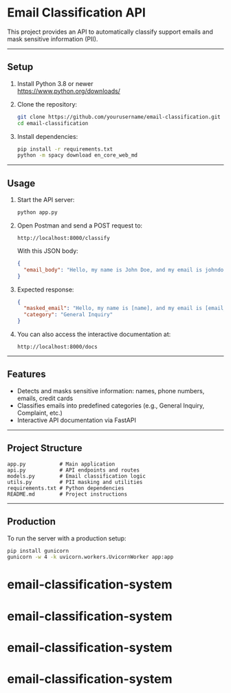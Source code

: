# Email Classification API

This project provides an API to automatically classify support emails and mask sensitive information (PII).

---

## Setup

1. Install Python 3.8 or newer  
   https://www.python.org/downloads/

2. Clone the repository:

   ```bash
   git clone https://github.com/yourusername/email-classification.git
   cd email-classification
   ```

3. Install dependencies:
   ```bash
   pip install -r requirements.txt
   python -m spacy download en_core_web_md
   ```

---

## Usage

1. Start the API server:

   ```bash
   python app.py
   ```

2. Open Postman and send a POST request to:

   ```
   http://localhost:8000/classify
   ```

   With this JSON body:

   ```json
   {
     "email_body": "Hello, my name is John Doe, and my email is johndoe@example.com."
   }
   ```

3. Expected response:

   ```json
   {
     "masked_email": "Hello, my name is [name], and my email is [email_address].",
     "category": "General Inquiry"
   }
   ```

4. You can also access the interactive documentation at:
   ```
   http://localhost:8000/docs
   ```

---

## Features

- Detects and masks sensitive information: names, phone numbers, emails, credit cards
- Classifies emails into predefined categories (e.g., General Inquiry, Complaint, etc.)
- Interactive API documentation via FastAPI

---

## Project Structure

```
app.py           # Main application
api.py           # API endpoints and routes
models.py        # Email classification logic
utils.py         # PII masking and utilities
requirements.txt # Python dependencies
README.md        # Project instructions
```

---

## Production

To run the server with a production setup:

```bash
pip install gunicorn
gunicorn -w 4 -k uvicorn.workers.UvicornWorker app:app
```
# email-classification-system
# email-classification-system
# email-classification-system
# email-classification-system
